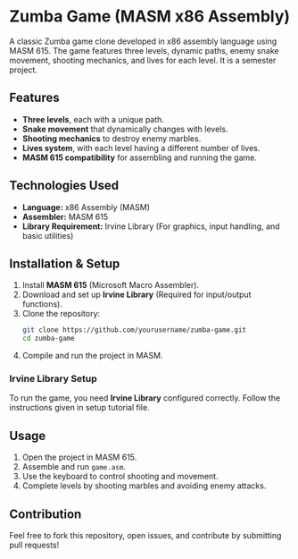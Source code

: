 # Zumba Game (MASM x86 Assembly)

A classic Zumba game clone developed in x86 assembly language using MASM 615. The game features three levels, dynamic paths, enemy snake movement, shooting mechanics, and lives for each level. It is a semester project.

## Features
- **Three levels**, each with a unique path.
- **Snake movement** that dynamically changes with levels.
- **Shooting mechanics** to destroy enemy marbles.
- **Lives system**, with each level having a different number of lives.
- **MASM 615 compatibility** for assembling and running the game.

## Technologies Used
- **Language:** x86 Assembly (MASM)
- **Assembler:** MASM 615
- **Library Requirement:** Irvine Library (For graphics, input handling, and basic utilities)

## Installation & Setup
1. Install **MASM 615** (Microsoft Macro Assembler).
2. Download and set up **Irvine Library** (Required for input/output functions).
3. Clone the repository:
   ```bash
   git clone https://github.com/yourusername/zumba-game.git
   cd zumba-game
   ```
4. Compile and run the project in MASM.

### Irvine Library Setup
To run the game, you need **Irvine Library** configured correctly. Follow the instructions given in setup tutorial file.   



## Usage
1. Open the project in MASM 615.
2. Assemble and run `game.asm`.
3. Use the keyboard to control shooting and movement.
4. Complete levels by shooting marbles and avoiding enemy attacks.

## Contribution
Feel free to fork this repository, open issues, and contribute by submitting pull requests!


